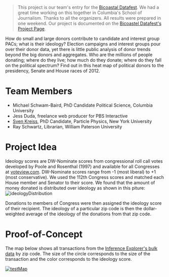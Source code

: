> This project is our team's entry for the [Bicoastal Datafest](http://www.bdatafest.computationalreporting.com). We had a great time working on this together in Columbia's School of Journalism. Thanks to all the organizers. All results were prepared in one weekend. Our project is documented on the [Bicoastel Datafest's Project Page](http://www.bdatafest.computationalreporting.com/distribitionpacs).

How do small and large donors contribute to candidate and interest group PACs; what is their ideology? Election campaigns and interest groups pour over their donor data, yet there is little public analysis of donor trends beyond the big donors and aggregates. Who are the millions of people donating; where do they live; how much do they donate; where do they fall on the political spectrum?  Find out in this heat map of political donors to the presidency, Senate and House races of 2012. 


# Team Members

* Michael Schwam-Baird, PhD Candidate Political Science, Columbia University 
* Jess Duda, freelance web producer for PBS Interactive
* [Sven Kreiss](http://www.svenkreiss.com), PhD Candidate, Particle Physics, New York University
* Ray Schwartz, Librarian, William Paterson University


# Project Idea

Ideology scores are DW-Nominate scores from congressional roll call votes developed by Poole and Rosenthal (1997) and available for all Congresses at [voteview.com](http://www.voteview.com).  DW-Nominate scores range from -1 (most liberal) to +1 (most conservative).  We used the 112th Congress scores and matched each House member and Senator to their score. We found that the amount of money donated is distributed over ideology as shown in this piture:<br />
![ideologyDistribution](http://www.bdatafest.computationalreporting.com/_/rsrc/1359920658926/distribitionpacs/Ideology%20Dist%20Few%20Bins.jpg)

Donations to members of Congress were then assigned the ideology score of their recipient.  The ideology of a particular zip code is then the dollar-weighted average of the ideology of the donations from that zip code.



# Proof-of-Concept

The map below shows all transactions from the [Inference Explorer's bulk data](http://data.influenceexplorer.com/bulk/) by zip code. The size of the circle corresponds to the size of the transaction and the color corresponds to the ideology score.

[![testMap](http://a.tiles.mapbox.com/v3/svenkreiss.test/-99.76,39.91000000000001,3/640x480.png)](http://tiles.mapbox.com/svenkreiss/map/test)
